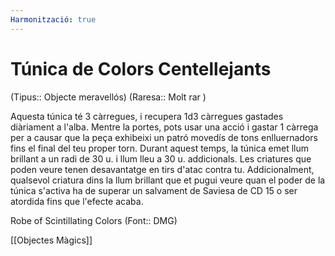 ```yaml
---
Harmonització: true
---
```

# Túnica de Colors Centellejants

(Tipus:: Objecte meravellós) (Raresa:: Molt rar )

Aquesta túnica té 3 càrregues, i recupera 1d3 càrregues gastades diàriament a l'alba. Mentre la portes, pots usar una acció i gastar 1 càrrega per a causar que la peça exhibeixi un patró movedís de tons enlluernadors fins el final del teu proper torn. Durant aquest temps, la túnica emet llum brillant a un radi de 30 u. i llum lleu a 30 u. addicionals. Les criatures que poden veure tenen desavantatge en tirs d'atac contra tu. Addicionalment, qualsevol criatura dins la llum brillant que et pugui veure quan el poder de la túnica s'activa ha de superar un salvament de Saviesa de CD 15 o ser atordida fins que l'efecte acaba.

Robe of Scintillating Colors (Font:: DMG)

[[Objectes Màgics]]
